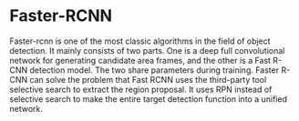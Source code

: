 # Faster-RCNN
Faster-rcnn is one of the most classic algorithms in the field of object detection. It mainly consists of two parts. One is a deep full convolutional network for generating candidate area frames, and the other is a Fast R-CNN detection model. The two share parameters during training. Faster R-CNN can solve the problem that Fast RCNN uses the third-party tool selective search to extract the region proposal. It uses RPN instead of selective search to make the entire target detection function into a unified network.
